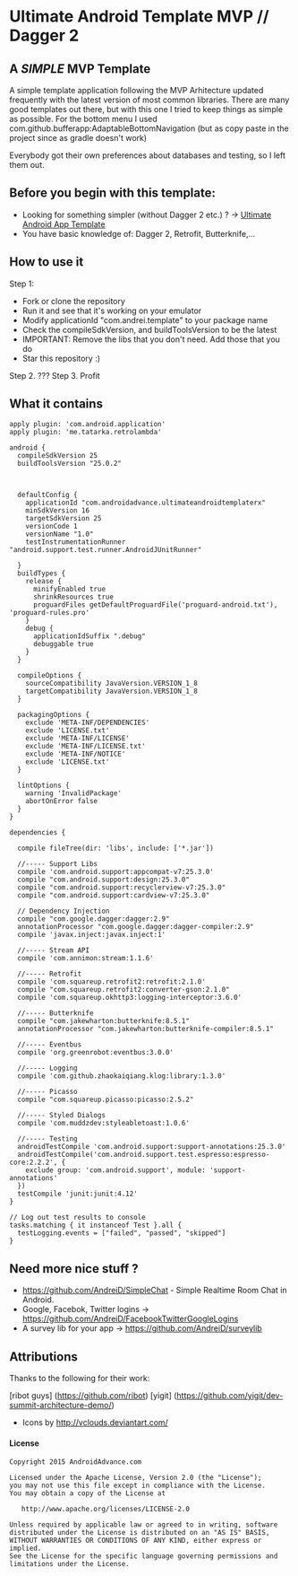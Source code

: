 Ultimate Android Template MVP // Dagger 2
===================

A *SIMPLE* MVP Template
------------

A simple template application following the MVP Arhitecture updated frequently with the latest version of most common libraries.
There are many good templates out there, but with this one I tried to keep things as simple as possible.
For the bottom menu I used com.github.bufferapp:AdaptableBottomNavigation (but as copy paste in the project since as gradle doesn't work)

Everybody got their own preferences about databases and testing, so I left them out.


Before you begin with this template:
------------

- Looking for something simpler (without Dagger 2 etc.) ? -> [Ultimate Android App Template](https://github.com/AndreiD/UltimateAndroidAppTemplate)
- You have basic knowledge of: Dagger 2, Retrofit, Butterknife,...


How to use it
------------
Step 1:

* Fork or clone the repository
* Run it and see that it's working on your emulator
* Modify applicationId "com.andrei.template" to your package name
* Check the compileSdkVersion, and buildToolsVersion to be the latest
* IMPORTANT: Remove the libs that you don't need. Add those that you do
* Star this repository :)

Step 2. ???
Step 3. Profit


What it contains
------------

~~~~
apply plugin: 'com.android.application'
apply plugin: 'me.tatarka.retrolambda'

android {
  compileSdkVersion 25
  buildToolsVersion "25.0.2"



  defaultConfig {
    applicationId "com.androidadvance.ultimateandroidtemplaterx"
    minSdkVersion 16
    targetSdkVersion 25
    versionCode 1
    versionName "1.0"
    testInstrumentationRunner "android.support.test.runner.AndroidJUnitRunner"

  }
  buildTypes {
    release {
      minifyEnabled true
      shrinkResources true
      proguardFiles getDefaultProguardFile('proguard-android.txt'), 'proguard-rules.pro'
    }
    debug {
      applicationIdSuffix ".debug"
      debuggable true
    }
  }

  compileOptions {
    sourceCompatibility JavaVersion.VERSION_1_8
    targetCompatibility JavaVersion.VERSION_1_8
  }

  packagingOptions {
    exclude 'META-INF/DEPENDENCIES'
    exclude 'LICENSE.txt'
    exclude 'META-INF/LICENSE'
    exclude 'META-INF/LICENSE.txt'
    exclude 'META-INF/NOTICE'
    exclude 'LICENSE.txt'
  }

  lintOptions {
    warning 'InvalidPackage'
    abortOnError false
  }
}

dependencies {

  compile fileTree(dir: 'libs', include: ['*.jar'])

  //----- Support Libs
  compile 'com.android.support:appcompat-v7:25.3.0'
  compile "com.android.support:design:25.3.0"
  compile "com.android.support:recyclerview-v7:25.3.0"
  compile "com.android.support:cardview-v7:25.3.0"

  // Dependency Injection
  compile "com.google.dagger:dagger:2.9"
  annotationProcessor "com.google.dagger:dagger-compiler:2.9"
  compile 'javax.inject:javax.inject:1'

  //----- Stream API
  compile 'com.annimon:stream:1.1.6'

  //----- Retrofit
  compile 'com.squareup.retrofit2:retrofit:2.1.0'
  compile "com.squareup.retrofit2:converter-gson:2.1.0"
  compile 'com.squareup.okhttp3:logging-interceptor:3.6.0'

  //----- Butterknife
  compile "com.jakewharton:butterknife:8.5.1"
  annotationProcessor "com.jakewharton:butterknife-compiler:8.5.1"

  //----- Eventbus
  compile 'org.greenrobot:eventbus:3.0.0'

  //----- Logging
  compile 'com.github.zhaokaiqiang.klog:library:1.3.0'

  //----- Picasso
  compile "com.squareup.picasso:picasso:2.5.2"

  //----- Styled Dialogs
  compile 'com.muddzdev:styleabletoast:1.0.6'

  //----- Testing
  androidTestCompile 'com.android.support:support-annotations:25.3.0'
  androidTestCompile('com.android.support.test.espresso:espresso-core:2.2.2', {
    exclude group: 'com.android.support', module: 'support-annotations'
  })
  testCompile 'junit:junit:4.12'
}

// Log out test results to console
tasks.matching { it instanceof Test }.all {
  testLogging.events = ["failed", "passed", "skipped"]
}
~~~~

Need more nice stuff ?
------------

- https://github.com/AndreiD/SimpleChat - Simple Realtime Room Chat in Android.
- Google, Facebok, Twitter logins -> https://github.com/AndreiD/FacebookTwitterGoogleLogins
- A survey lib for your app -> https://github.com/AndreiD/surveylib

Attributions
------------

Thanks to the following for their work:

[ribot guys] (https://github.com/ribot) [yigit] (https://github.com/yigit/dev-summit-architecture-demo/)
- Icons by http://vclouds.deviantart.com/



#### License

~~~~
Copyright 2015 AndroidAdvance.com

Licensed under the Apache License, Version 2.0 (the "License");
you may not use this file except in compliance with the License.
You may obtain a copy of the License at

   http://www.apache.org/licenses/LICENSE-2.0

Unless required by applicable law or agreed to in writing, software
distributed under the License is distributed on an "AS IS" BASIS,
WITHOUT WARRANTIES OR CONDITIONS OF ANY KIND, either express or implied.
See the License for the specific language governing permissions and
limitations under the License.
~~~~
